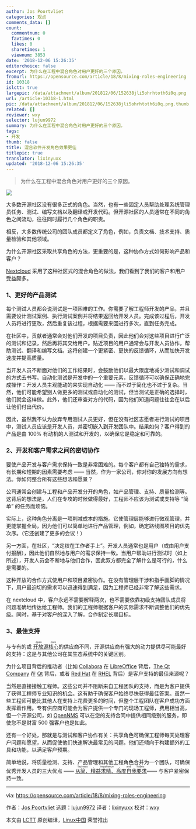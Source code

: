 ```yaml
---
author: Jos Poortvliet
categories: 观点
comments_data: []
count:
  commentnum: 0
  favtimes: 0
  likes: 0
  sharetimes: 1
  viewnum: 3853
date: '2018-12-06 15:26:35'
editorchoice: false
excerpt: 为什么在工程中混合角色对用户更好的三个原因。
fromurl: https://opensource.com/article/18/8/mixing-roles-engineering
id: 10318
islctt: true
largepic: /data/attachment/album/201812/06/152638jli5ohrhtoth6i0q.png
url: /article-10318-1.html
pic: /data/attachment/album/201812/06/152638jli5ohrhtoth6i0q.png.thumb.jpg
related: []
reviewer: wxy
selector: lujun9972
summary: 为什么在工程中混合角色对用户更好的三个原因。
tags:
- 开发
thumb: false
title: 混合软件开发角色效果更佳
titlepic: true
translator: lixinyuxx
updated: '2018-12-06 15:26:35'
---
```



> 
> 为什么在工程中混合角色对用户更好的三个原因。
> 
> 
> 


![](/data/attachment/album/201812/06/152638jli5ohrhtoth6i0q.png)


大多数开源社区没有很多正式的角色。当然，也有一些固定人员帮助处理系统管理员任务、测试、编写文档以及翻译或开发代码。但开源社区的人员通常在不同的角色之间流动，往往同时履行几个角色的职责。


相反，大多数传统公司的团队成员都定义了角色，例如，负责文档、技术支持、质量检验和其他领域。


为什么开源社区采取共享角色的方法，更重要的是，这种协作方式如何影响产品和客户？


[Nextcloud](https://nextcloud.com/) 采用了这种社区式的混合角色的做法，我们看到了我们的客户和用户受益颇多。


### 1、更好的产品测试


每个测试人员都会说测试是一项困难的工作。你需要了解工程师开发的产品，并且需要设计测试案例、执行测试案例并将结果返回给开发人员。完成该过程后，开发人员将进行更改，然后重复该过程，根据需要来回进行多次，直到任务完成。


在社区中，贡献者通常会对他们开发的项目负责，因此他们会对这些项目进行广泛的测试和记录，然后再将其交给用户。贴近项目的用户通常会与开发人员协作，帮助测试、翻译和编写文档。这将创建一个更紧密、更快的反馈循环，从而加快开发速度并提高质量。


当开发人员不断面对他们的工作结果时，会鼓励他们以最大限度地减少测试和调试的方式去书写。自动化测试是开发中的一个重要元素，反馈循环可以确保正确地完成操作：开发人员主观能动的来实现自动化 —— 而不过于简化也不过于复杂。当然，他们可能希望别人做更多的测试或自动化的测试，但当测试是正确的选择时，他们就会这样做。此外，他们还审查对方的代码，因为他们知道问题往往会在以后让他们付出代价。


因此，虽然我不认为放弃专用测试人员更好，但在没有社区志愿者进行测试的项目中，测试人员应该是开发人员，并密切嵌入到开发团队中。结果如何？客户得到的产品是由 100% 有动机的人测试和开发的，以确保它是稳定和可靠的。


### 2、开发和客户需求之间的密切协作


要使产品开发与客户需求保持一致是非常困难的。每个客户都有自己独特的需求，有长期和短期的因素需要考虑 —— 当然，作为一家公司，你对你的发展方向有想法。你如何整合所有这些想法和愿景？


公司通常会创建与工程和产品开发分开的角色，如产品管理、支持、质量检测等。这背后的想法是，人们在专攻的时候做得最好，工程师不应该为测试或支持等 “简单” 的任务而烦恼。


实际上，这种角色分离是一项削减成本的措施。它使管理层能够进行微观管理，并更能掌握全局，因为他们可以简单地进行产品管理，例如，确定路线图项目的优先次序。（它还创建了更多的会议！）


另一方面，在社区，“决定权在工作者手上”。开发人员通常也是用户（或由用户支付报酬），因此他们自然地与用户的需求保持一致。当用户帮助进行测试时（如上所述），开发人员会不断地与他们合作，因此双方都完全了解什么是可行的，什么是需要的。


这种开放的合作方式使用户和项目紧密协作。在没有管理层干涉和指手画脚的情况下，用户最迫切的需求可以迅速得到满足，因为工程师已经非常了解这些需求。


在 nextcloud 中，客户永远不需要解释两次，也不需要依靠初级支持团队成员将问题准确地传达给工程师。我们的工程师根据客户的实际需求不断调整他们的优先级。同时，基于对客户的深入了解，合作制定长期目标。


### 3、最佳支持


与专有的或 <ruby> <a href="https://en.wikipedia.org/wiki/Open_core">  开放源核心 </a> <rt>  open core </rt></ruby>的供应商不同，开源供应商有强大的动力提供尽可能最好的支持：这是与其他公司在其生态系统中的关键区别。


为什么项目背后的推动者（比如 [Collabora](https://www.collaboraoffice.com/) 在 [LibreOffice](https://www.libreoffice.org/) 背后，[The Qt Company](https://www.qt.io/) 在 [Qt](https://www.qt.io/developers/) 背后，或者 [Red Hat](https://www.redhat.com/en) 在 [RHEL](https://www.redhat.com/en/technologies/linux-platforms/enterprise-linux) 背后）是客户支持的最佳来源呢？


当然是直接接触工程师。这些公司并不阻断来自工程团队的支持，而是为客户提供了获得工程师专业知识的机会。这有助于确保客户始终尽快获得最佳答案。虽然一些工程师可能比其他人在支持上花费更多的时间，但整个工程团队在客户成功方面发挥着作用。专有供应商可能会为客户提供一个专门的现场工程师，费用相当高，但一个开源公司，如 [OpenNMS](https://www.opennms.org/en) 可以在您的支持合同中提供相同级别的服务，即使您不是财富 500 强客户也是如此。


还有一个好处，那就是与测试和客户协作有关：共享角色可确保工程师每天处理客户问题和愿望，从而促使他们快速解决最常见的问题。他们还倾向于构建额外的工具和功能，以满足客户预期。


简单地说，将质量检测、支持、产品管理和其他工程角色合并为一个团队，可确保优秀开发人员的三大优点 —— <ruby> <a href="http://threevirtues.com/">  从简、精益求精、高度自我要求 </a> <rt>  laziness，impatience，and hubris </rt></ruby> —— 与客户紧密保持一致。




---


via: <https://opensource.com/article/18/8/mixing-roles-engineering>


作者：[Jos Poortvliet](https://opensource.com/users/jospoortvliet) 选题：[lujun9972](https://github.com/lujun9972) 译者：[lixinyuxx](https://github.com/lixinyuxx) 校对：[wxy](https://github.com/wxy)


本文由 [LCTT](https://github.com/LCTT/TranslateProject) 原创编译，[Linux中国](https://linux.cn/) 荣誉推出